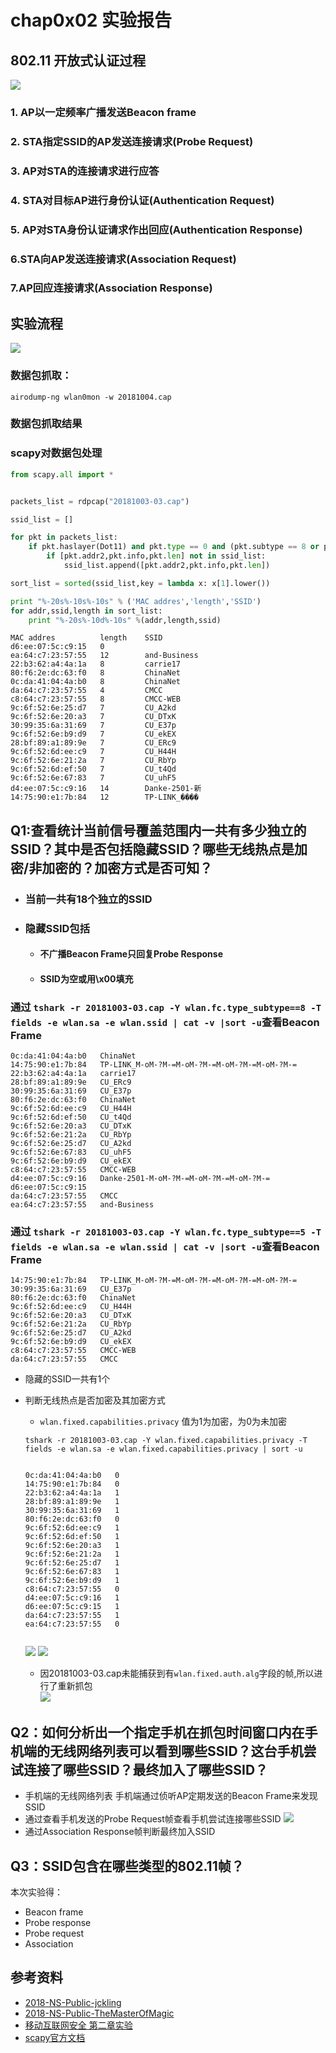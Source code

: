 # chap0x02 实验报告
## 802.11 开放式认证过程
![](802.11.open.association.png)
### 1. AP以一定频率广播发送Beacon frame
### 2. STA指定SSID的AP发送连接请求(Probe Request)
### 3. AP对STA的连接请求进行应答
### 4. STA对目标AP进行身份认证(Authentication Request)
### 5. AP对STA身份认证请求作出回应(Authentication Response)
### 6.STA向AP发送连接请求(Association Request)
### 7.AP回应连接请求(Association Response)

## 实验流程 <br>
![](work.png)

### 数据包抓取：<br>
```
airodump-ng wlan0mon -w 20181004.cap
```
### 数据包抓取结果 <br>

### scapy对数据包处理 <br>
```py
from scapy.all import *


packets_list = rdpcap("20181003-03.cap")

ssid_list = []

for pkt in packets_list:
    if pkt.haslayer(Dot11) and pkt.type == 0 and (pkt.subtype == 8 or pkt.subtype == 5):
        if [pkt.addr2,pkt.info,pkt.len] not in ssid_list:
            ssid_list.append([pkt.addr2,pkt.info,pkt.len])

sort_list = sorted(ssid_list,key = lambda x: x[1].lower())

print "%-20s%-10s%-10s" % ('MAC addres','length','SSID')
for addr,ssid,length in sort_list:
    print "%-20s%-10d%-10s" %(addr,length,ssid)
```

```
MAC addres          length    SSID      
d6:ee:07:5c:c9:15   0                   
ea:64:c7:23:57:55   12        and-Business
22:b3:62:a4:4a:1a   8         carrie17  
80:f6:2e:dc:63:f0   8         ChinaNet  
0c:da:41:04:4a:b0   8         ChinaNet  
da:64:c7:23:57:55   4         CMCC      
c8:64:c7:23:57:55   8         CMCC-WEB  
9c:6f:52:6e:25:d7   7         CU_A2kd   
9c:6f:52:6e:20:a3   7         CU_DTxK   
30:99:35:6a:31:69   7         CU_E37p   
9c:6f:52:6e:b9:d9   7         CU_ekEX   
28:bf:89:a1:89:9e   7         CU_ERc9   
9c:6f:52:6d:ee:c9   7         CU_H44H   
9c:6f:52:6e:21:2a   7         CU_RbYp   
9c:6f:52:6d:ef:50   7         CU_t4Qd   
9c:6f:52:6e:67:83   7         CU_uhF5   
d4:ee:07:5c:c9:16   14        Danke-2501-新
14:75:90:e1:7b:84   12        TP-LINK_����
```
## Q1:查看统计当前信号覆盖范围内一共有多少独立的SSID？其中是否包括隐藏SSID？哪些无线热点是加密/非加密的？加密方式是否可知？

- ### 当前一共有18个独立的SSID
- ### 隐藏SSID包括
    - #### 不广播Beacon Frame只回复Probe Response 
    - #### SSID为空或用\x00填充
### 通过 ``` tshark -r 20181003-03.cap -Y wlan.fc.type_subtype==8 -T fields -e wlan.sa -e wlan.ssid | cat -v |sort -u ```查看Beacon Frame
```
0c:da:41:04:4a:b0	ChinaNet
14:75:90:e1:7b:84	TP-LINK_M-oM-?M-=M-oM-?M-=M-oM-?M-=M-oM-?M-=
22:b3:62:a4:4a:1a	carrie17
28:bf:89:a1:89:9e	CU_ERc9
30:99:35:6a:31:69	CU_E37p
80:f6:2e:dc:63:f0	ChinaNet
9c:6f:52:6d:ee:c9	CU_H44H
9c:6f:52:6d:ef:50	CU_t4Qd
9c:6f:52:6e:20:a3	CU_DTxK
9c:6f:52:6e:21:2a	CU_RbYp
9c:6f:52:6e:25:d7	CU_A2kd
9c:6f:52:6e:67:83	CU_uhF5
9c:6f:52:6e:b9:d9	CU_ekEX
c8:64:c7:23:57:55	CMCC-WEB
d4:ee:07:5c:c9:16	Danke-2501-M-oM-?M-=M-oM-?M-=M-oM-?M-=
d6:ee:07:5c:c9:15	
da:64:c7:23:57:55	CMCC
ea:64:c7:23:57:55	and-Business

```
### 通过 ``` tshark -r 20181003-03.cap -Y wlan.fc.type_subtype==5 -T fields -e wlan.sa -e wlan.ssid | cat -v |sort -u ```查看Beacon Frame
```
14:75:90:e1:7b:84	TP-LINK_M-oM-?M-=M-oM-?M-=M-oM-?M-=M-oM-?M-=
30:99:35:6a:31:69	CU_E37p
80:f6:2e:dc:63:f0	ChinaNet
9c:6f:52:6d:ee:c9	CU_H44H
9c:6f:52:6e:20:a3	CU_DTxK
9c:6f:52:6e:21:2a	CU_RbYp
9c:6f:52:6e:25:d7	CU_A2kd
9c:6f:52:6e:b9:d9	CU_ekEX
c8:64:c7:23:57:55	CMCC-WEB
da:64:c7:23:57:55	CMCC
```
- 隐藏的SSID一共有1个
- 判断无线热点是否加密及其加密方式
    - ```wlan.fixed.capabilities.privacy```
    值为1为加密，为0为未加密
    ```
    tshark -r 20181003-03.cap -Y wlan.fixed.capabilities.privacy -T fields -e wlan.sa -e wlan.fixed.capabilities.privacy | sort -u


    0c:da:41:04:4a:b0	0
    14:75:90:e1:7b:84	0
    22:b3:62:a4:4a:1a	1
    28:bf:89:a1:89:9e	1
    30:99:35:6a:31:69	1
    80:f6:2e:dc:63:f0	0
    9c:6f:52:6d:ee:c9	1
    9c:6f:52:6d:ef:50	1
    9c:6f:52:6e:20:a3	1
    9c:6f:52:6e:21:2a	1
    9c:6f:52:6e:25:d7	1
    9c:6f:52:6e:67:83	1
    9c:6f:52:6e:b9:d9	1
    c8:64:c7:23:57:55	0
    d4:ee:07:5c:c9:16	1
    d6:ee:07:5c:c9:15	1
    da:64:c7:23:57:55	1
    ea:64:c7:23:57:55	0


    ```
    ![](encryption_01.PNG)
    ![](encryption_02.PNG)

    - 因20181003-03.cap未能捕获到有```wlan.fixed.auth.alg```字段的帧,所以进行了重新抓包<br>
    ![](private.PNG)


## Q2：如何分析出一个指定手机在抓包时间窗口内在手机端的无线网络列表可以看到哪些SSID？这台手机尝试连接了哪些SSID？最终加入了哪些SSID？

- 手机端的无线网络列表 手机端通过侦听AP定期发送的Beacon Frame来发现SSID
- 通过查看手机发送的Probe Request帧查看手机尝试连接哪些SSID
![](request_01.PNG)
- 通过Association Response帧判断最终加入SSID

## Q3：SSID包含在哪些类型的802.11帧？
本次实验得：
- Beacon frame
- Probe response
- Probe request
- Association

## 参考资料
- [2018-NS-Public-jckling](https://github.com/CUCCS/2018-NS-Public-jckling/blob/56c7a202aa9c3ab8a38ce402026f6be7a9433ae1/mis-0x02/第二章实验练习题.md)<br>
- [2018-NS-Public-TheMasterOfMagic](https://github.com/CUCCS/2018-NS-Public-TheMasterOfMagic/blob/6a0375bef1853cab614c466d0952e36918904b62/mis/mis-chap0x02.md)<br>
- [移动互联网安全 第二章实验](https://sec.cuc.edu.cn/huangwei/textbook/mis/chap0x02/exp.html)
- [scapy官方文档](https://scapy.readthedocs.io/en/latest/)




    



